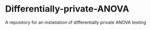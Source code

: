 # Differentially-private-ANOVA
A repository for an instatiation of differentially private ANOVA testing
